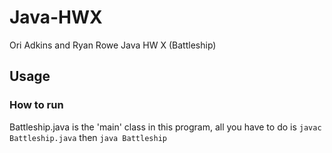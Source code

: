 # Java-HWX
Ori Adkins and Ryan Rowe Java HW X (Battleship)
## Usage
### How to run
Battleship.java is the 'main' class in this program, all you have to do is
``` javac Battleship.java ```
then
``` java Battleship ```
